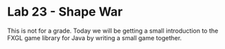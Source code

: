 # Lab 23 - Shape War

This is not for a grade.  Today we will be getting a small introduction to the FXGL game library for Java by writing a small game together.